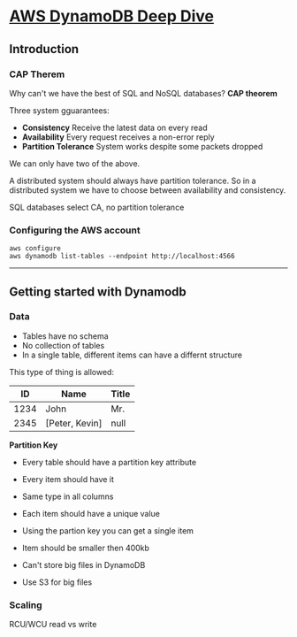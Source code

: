 # [AWS DynamoDB Deep Dive](https://app.pluralsight.com/course-player?clipId=616e9f09-5d9a-4147-a38a-30ea98eede3c)

## Introduction

### CAP Therem

Why can't we have the best of SQL and NoSQL databases?  **CAP theorem**

Three system gguarantees:
- **Consistency** Receive the latest data on every read
- **Availability** Every request receives a non-error reply
- **Partition Tolerance** System works despite some packets dropped

We can only have two of the above.  

A distributed system should always have partition tolerance.  So in a distributed system we have to choose between availability and consistency.  

SQL databases select CA, no partition tolerance

### Configuring the AWS account
```
aws configure
aws dynamodb list-tables --endpoint http://localhost:4566
```
---
## Getting started with Dynamodb

### **Data**
- Tables have no schema
- No collection of tables
- In a single table, different items can have a differnt structure

This type of thing is allowed:

| ID   | Name           | Title   |
| ---  | ---            | ---     |
| 1234 | John           | Mr.     |
| 2345 | [Peter, Kevin] | null    |

**Partition Key**
- Every table should have a partition key attribute
- Every item should have it
- Same type in all columns
- Each item should have a unique value
- Using the partion key you can get a single item

- Item should be smaller then 400kb
- Can't store big files in DynamoDB
- Use S3 for big files

### **Scaling**

RCU/WCU read vs write 

